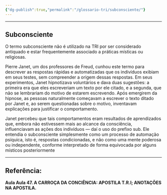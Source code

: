 ```yaml
---
{"dg-publish":true,"permalink":"/glossario-tri/subconsciente/"}
---
```



---

## Subconsciente 

O termo subconsciente não é utilizado na TRI por ser considerado antiquado e estar frequentemente associado a práticas místicas ou religiosas.

Pierre Janet, um dos professores de Freud, cunhou este termo para descrever as respostas rápidas e automatizadas que os indivíduos exibiam em seus testes, sem compreender a origem dessas respostas. Em seus experimentos, Janet hipnotizava voluntários e dava duas sugestões: a primeira era que eles escreveriam um texto por ele citado, e a segunda, que não se lembrariam do motivo de estarem escrevendo. Após emergirem da hipnose, as pessoas naturalmente começavam a escrever o texto ditado por Janet e, ao serem questionadas sobre o motivo, inventavam explicações para justificar o comportamento.

Janet percebeu que tais comportamentos eram resultados de aprendizados que, embora não estivessem mais ao alcance da consciência, influenciavam as ações dos indivíduos — daí o uso do prefixo sub. Ele entendia o subconsciente simplesmente como um processo de automação psíquica, isto é, respostas condicionadas, e não como uma mente poderosa ou independente, conforme interpretado de forma equivocada por alguns místicos posteriormente


----

## Referência:

**Aula Aula 47. A CARROÇA DA CONCIÊNCIA: APOSTILA T.R.I; ANOTAÇÕES NA APOSTILA.**



